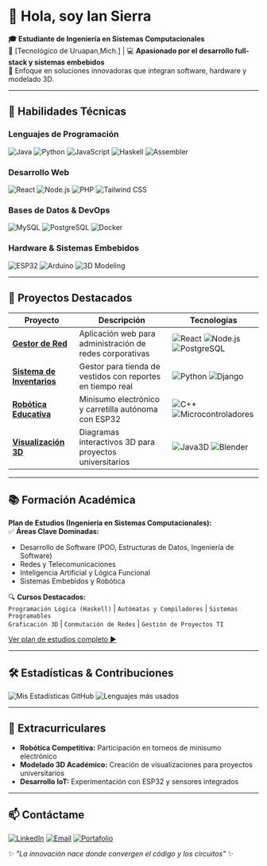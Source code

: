 # 👋 Hola, soy Ian Sierra

**🎓 Estudiante de Ingeniería en Sistemas Computacionales**  
📍 [Tecnológico de Uruapan,Mich.] | 💻 **Apasionado por el desarrollo full-stack y sistemas embebidos**  
🚀 Enfoque en soluciones innovadoras que integran software, hardware y modelado 3D.

---

## 🔧 Habilidades Técnicas

### **Lenguajes de Programación**
![Java](https://img.shields.io/badge/-Java-007396?logo=java)
![Python](https://img.shields.io/badge/-Python-3776AB?logo=python)
![JavaScript](https://img.shields.io/badge/-JavaScript-F7DF1E?logo=javascript)
![Haskell](https://img.shields.io/badge/-Haskell-5D4F85?logo=haskell)
![Assembler](https://img.shields.io/badge/-Ensamblador-6E4C13)

### **Desarrollo Web**
![React](https://img.shields.io/badge/-React-61DAFB?logo=react)
![Node.js](https://img.shields.io/badge/-Node.js-339933?logo=node.js)
![PHP](https://img.shields.io/badge/-PHP-777BB4?logo=php)
![Tailwind CSS](https://img.shields.io/badge/-Tailwind-06B6D4?logo=tailwind-css)

### **Bases de Datos & DevOps**
![MySQL](https://img.shields.io/badge/-MySQL-4479A1?logo=mysql)
![PostgreSQL](https://img.shields.io/badge/-PostgreSQL-4169E1?logo=postgresql)
![Docker](https://img.shields.io/badge/-Docker-2496ED?logo=docker)

### **Hardware & Sistemas Embebidos**
![ESP32](https://img.shields.io/badge/-ESP32-E7352C?logo=espressif)
![Arduino](https://img.shields.io/badge/-Arduino-00979D?logo=arduino)
![3D Modeling](https://img.shields.io/badge/-Java3D/Blender-FF6F00?logo=blender)

---

## 🚀 Proyectos Destacados

| Proyecto | Descripción | Tecnologías |
|----------|-------------|-------------|
| **[Gestor de Red](enlace)** | Aplicación web para administración de redes corporativas | ![React](https://img.shields.io/badge/-React-61DAFB) ![Node.js](https://img.shields.io/badge/-Node.js-339933) ![PostgreSQL](https://img.shields.io/badge/-PostgreSQL-4169E1) |
| **[Sistema de Inventarios](enlace)** | Gestor para tienda de vestidos con reportes en tiempo real | ![Python](https://img.shields.io/badge/-Python-3776AB) ![Django](https://img.shields.io/badge/-Django-092E20) |
| **[Robótica Educativa](enlace)** | Minisumo electrónico y carretilla autónoma con ESP32 | ![C++](https://img.shields.io/badge/-C++-00599C) ![Microcontroladores](https://img.shields.io/badge/-ESP32-E7352C) |
| **[Visualización 3D](enlace)** | Diagramas interactivos 3D para proyectos universitarios | ![Java3D](https://img.shields.io/badge/-Java3D-007396) ![Blender](https://img.shields.io/badge/-Blender-FF6F00) |

---

## 📚 Formación Académica
**Plan de Estudios (Ingeniería en Sistemas Computacionales):**  
✅ **Áreas Clave Dominadas:**
- Desarrollo de Software (POO, Estructuras de Datos, Ingeniería de Software)
- Redes y Telecomunicaciones
- Inteligencia Artificial y Lógica Funcional
- Sistemas Embebidos y Robótica

🔍 **Cursos Destacados:**  
`Programación Lógica (Haskell)` | `Autómatas y Compiladores` | `Sistemas Programables`  
`Graficación 3D` | `Conmutación de Redes` | `Gestión de Proyectos TI`

[Ver plan de estudios completo ▶️](enlace-a-pdf-o-gist)

---

## 🛠️ Estadísticas & Contribuciones

![Mis Estadísticas GitHub](https://github-readme-stats.vercel.app/api?username=IanSierra&show_icons=true&theme=dark&hide_border=true&include_all_commits=true)
![Lenguajes más usados](https://github-readme-stats.vercel.app/api/top-langs/?username=IanSierra&layout=compact&theme=dark&hide_border=true)

---

## 🌟 Extracurriculares
- **Robótica Competitiva:** Participación en torneos de minisumo electrónico
- **Modelado 3D Académico:** Creación de visualizaciones para proyectos universitarios
- **Desarrollo IoT:** Experimentación con ESP32 y sensores integrados

---

## 📫 Contáctame
[![LinkedIn](https://img.shields.io/badge/-LinkedIn-0A66C2?logo=linkedin)](tu-enlace-linkedin)
[![Email](https://img.shields.io/badge/-Correo-EA4335?logo=gmail)](mailto:tu-email@dominio.com)
[![Portafolio](https://img.shields.io/badge/-Portafolio-FF4088?logo=google-chrome)](https://tu-portafolio.com)

✨ *"La innovación nace donde convergen el código y los circuitos"* ✨

